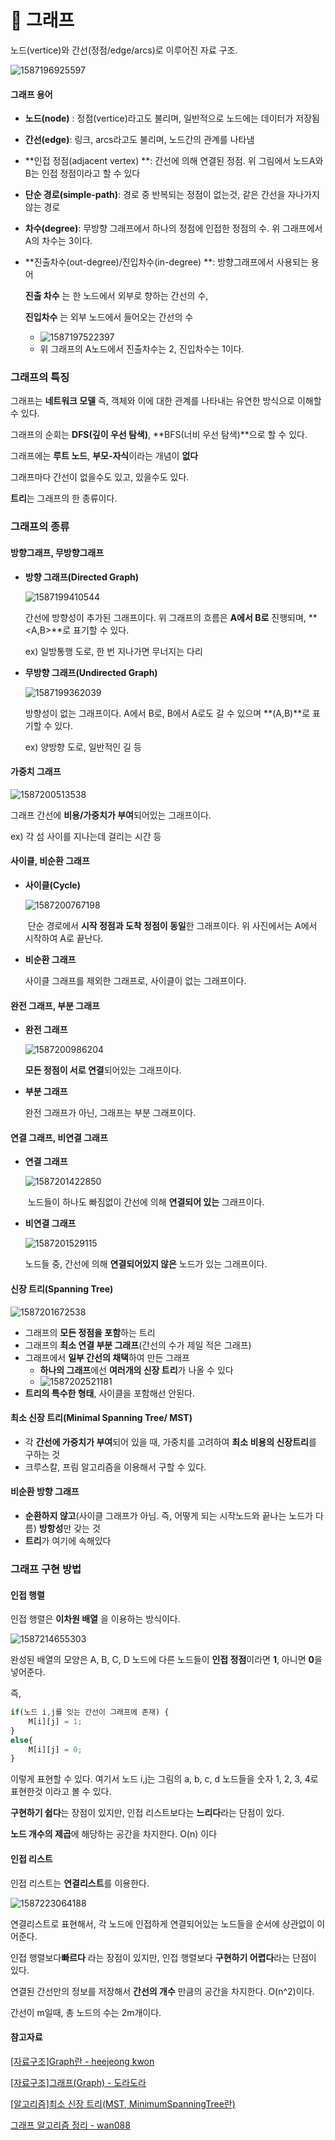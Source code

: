 # :bookmark: 그래프

노드(vertice)와 간선(정점/edge/arcs)로 이루어진 자료 구조.

![1587196925597](C:\Users\user\AppData\Roaming\Typora\typora-user-images\1587196925597.png)

#### 그래프 용어

- **노드(node)** : 정점(vertice)라고도 불리며,  일반적으로 노드에는 데이터가 저장됨

- **간선(edge)**:  링크, arcs라고도 불리며, 노드간의 관계를 나타냄

- **인접 정점(adjacent vertex) **:  간선에 의해 연결된 정점. 위 그림에서 노드A와 B는 인접 정점이라고 할 수 있다
- **단순 경로(simple-path)**: 경로 중 반복되는 정점이 없는것, 같은 간선을 자나가지 않는 경로

- **차수(degree)**:  무방향 그래프에서 하나의 정점에 인접한 정점의 수. 위 그래프에서 A의 차수는 3이다.

- **진출차수(out-degree)/진입차수(in-degree) **:  방향그래프에서 사용되는 용어

  **진출 차수** 는 한 노드에서 외부로 향하는 간선의 수,

  **진입차수** 는 외부 노드에서 들어오는 간선의  수

  - ![1587197522397](C:\Users\user\AppData\Roaming\Typora\typora-user-images\1587197522397.png)
  - 위 그래프의 A노드에서 진출차수는 2, 진입차수는 1이다.

### 그래프의 특징 

그래프는 **네트워크 모델** 즉, 객체와 이에 대한 관계를 나타내는 유연한 방식으로 이해할 수 있다.

그래프의 순회는 **DFS(깊이 우선 탐색)**, **BFS(너비 우선 탐색)**으로 할 수 있다.

그래프에는 **루트 노드**, **부모-자식**이라는 개념이 **없다** 

그래프마다 간선이 없을수도 있고, 있을수도 있다.

**트리**는 그래프의 한 종류이다.



### 그래프의 종류

#### 방향그래프, 무방향그래프

- **방향 그래프(Directed Graph)**

  ![1587199410544](C:\Users\user\AppData\Roaming\Typora\typora-user-images\1587199410544.png)

  간선에 방향성이 추가된 그래프이다. 위 그래프의 흐름은 **A에서 B로** 진행되며, **<A,B>**로 표기할 수 있다.

  ex) 일방통행 도로, 한 번 지나가면 무너지는 다리

- **무방향 그래프(Undirected Graph)**

  ![1587199362039](C:\Users\user\AppData\Roaming\Typora\typora-user-images\1587199362039.png)

  방향성이 없는 그래프이다.  A에서 B로, B에서 A로도 갈 수 있으며 **(A,B)**로 표기할 수 있다.

   ex) 양방향 도로, 일반적인 길 등

#### 가중치 그래프

![1587200513538](C:\Users\user\AppData\Roaming\Typora\typora-user-images\1587200513538.png)

그래프 간선에 **비용/가중치가 부여**되어있는 그래프이다.

ex) 각 섬 사이를 지나는데 걸리는 시간 등

#### 사이클, 비순환 그래프

- **사이클(Cycle)**

  ![1587200767198](C:\Users\user\AppData\Roaming\Typora\typora-user-images\1587200767198.png)

  ​	단순 경로에서 **시작 정점과 도착 정점이 동일**한 그래프이다. 위 사진에서는 A에서 시작하여 A로 끝난다.

- **비순환 그래프**

  사이클 그래프를 제외한 그래프로, 사이클이 없는 그래프이다.

#### 완전 그래프, 부분 그래프

- **완전 그래프**

  ![1587200986204](C:\Users\user\AppData\Roaming\Typora\typora-user-images\1587200986204.png)

  **모든 정점이 서로 연결**되어있는 그래프이다.

- **부분 그래프**

  완전 그래프가 아닌, 그래프는 부분 그래프이다.

#### 연결 그래프, 비연결 그래프

- **연결 그래프**

  ![1587201422850](C:\Users\user\AppData\Roaming\Typora\typora-user-images\1587201422850.png)

  ​	노드들이 하나도 빠짐없이 간선에 의해 **연결되어 있는** 그래프이다. 

- **비연결 그래프**

  ![1587201529115](C:\Users\user\AppData\Roaming\Typora\typora-user-images\1587201529115.png)

  노드들 중, 간선에 의해 **연결되어있지 않은** 노드가 있는 그래프이다.

#### 신장 트리(Spanning Tree)

![1587201672538](C:\Users\user\AppData\Roaming\Typora\typora-user-images\1587201672538.png)

-  그래프의 **모든 정점을 포함**하는 트리
- 그래프의 **최소 연결 부분 그래프**(간선의 수가 제일 적은 그래프)
- 그래프에서 **일부 간선의 채택**하여 만든 그래프
  - **하나의 그래프**에선 **여러개의 신장 트리**가 나올 수 있다
  - ![1587202521181](C:\Users\user\AppData\Roaming\Typora\typora-user-images\1587202521181.png)
- **트리의 특수한 형태**, 사이클을 포함해선 안된다.

#### 최소 신장 트리(Minimal Spanning Tree/ MST)

- 각 **간선에 가중치가 부여**되어 있을 때, 가중치를 고려하여 **최소 비용의 신장트리**를 구하는 것
- 크루스칼, 프림 알고리즘을 이용해서 구할 수 있다.

#### 비순환 방향 그래프

- **순환하지 않고**(사이클 그래프가 아님. 즉, 어떻게 되는 시작노드와 끝나는 노드가 다름) **방항성**만 갖는 것
- **트리**가 여기에 속해있다

### 그래프 구현 방법	

#### 인접 행렬

인접 행렬은 **이차원 배열** 을 이용하는 방식이다.

![1587214655303](C:\Users\user\AppData\Roaming\Typora\typora-user-images\1587214655303.png)

완성된 배열의 모양은 A, B, C, D 노드에 다른 노드들이 **인접 정점**이라면 **1**, 아니면 **0**을 넣어준다.

즉,

```javascript
if(노드 i,j를 잇는 간선이 그래프에 존재) {
	M[i][j] = 1;
}
else{
	M[i][j] = 0;
}
```

이렇게 표현할 수 있다.  여기서 노드 i,j는 그림의 a, b, c, d 노드들을 숫자 1, 2, 3, 4로 표현한것 이라고 볼 수 있다.

**구현하기 쉽다**는 장점이 있지만, 인접 리스트보다는 **느리다**라는 단점이 있다.

**노드 개수의 제곱**에 해당하는 공간을 차지한다. O(n) 이다

#### 인접 리스트

인접 리스트는 **연결리스트**를 이용한다.

![1587223064188](C:\Users\user\AppData\Roaming\Typora\typora-user-images\1587223064188.png)

연결리스트로 표현해서, 각 노드에 인접하게 연결되어있는 노드들을 순서에 상관없이 이어준다. 

인접 행렬보다**빠르다** 라는 장점이 있지만, 인접 행렬보다 **구현하기 어렵다**라는 단점이 있다.

연결된 간선만의 정보를 저장해서 **간선의 개수** 만큼의 공간을 차지한다.  O(n^2)이다. 

간선이 m일때, 총 노드의 수는 2m개이다.





#### 참고자료

[[자료구조]Graph란 - heejeong kwon](https://gmlwjd9405.github.io/2018/08/13/data-structure-graph.html)

[[자료구조]그래프(Graph) - 도라도라](https://blog.naver.com/kbs4674/220727852469)

[[알고리즘]최소 신장 트리(MST, MinimumSpanningTree란)](https://gmlwjd9405.github.io/2018/08/28/algorithm-mst.html)

[그래프 알고리즘 정리 - wan088]([https://velog.io/@wan088/%EA%B7%B8%EB%9E%98%ED%94%84-%EC%95%8C%EA%B3%A0%EB%A6%AC%EC%A6%98-%EC%A0%95%EB%A6%AC#%EA%B7%B8%EB%9E%98%ED%94%84](https://velog.io/@wan088/그래프-알고리즘-정리#그래프))
